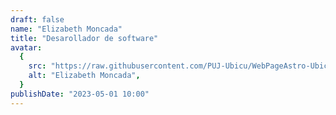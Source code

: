 ```yaml
---
draft: false
name: "Elizabeth Moncada"
title: "Desarollador de software"
avatar:
  {
    src: "https://raw.githubusercontent.com/PUJ-Ubicu/WebPageAstro-Ubicu/main/public/Equipo/ElizabethMoncada400x400.JPG",
    alt: "Elizabeth Moncada",
  }
publishDate: "2023-05-01 10:00"
---
```

